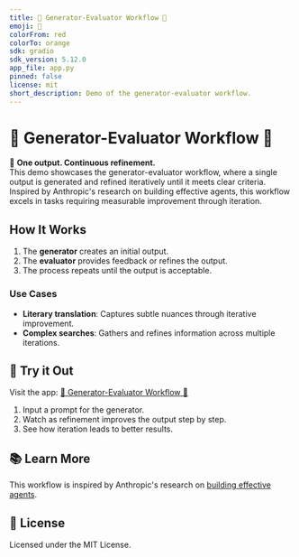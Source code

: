 ```yaml
---
title: 🔄 Generator-Evaluator Workflow 🔄
emoji: 🧠
colorFrom: red
colorTo: orange
sdk: gradio
sdk_version: 5.12.0
app_file: app.py
pinned: false
license: mit
short_description: Demo of the generator-evaluator workflow.
---
```


# 🔄 Generator-Evaluator Workflow 🔄

🧠 **One output. Continuous refinement.**  
This demo showcases the generator-evaluator workflow, where a single output is generated and refined iteratively until it meets clear criteria. Inspired by Anthropic's research on building effective agents, this workflow excels in tasks requiring measurable improvement through iteration.

## How It Works

1. The **generator** creates an initial output.
2. The **evaluator** provides feedback or refines the output.
3. The process repeats until the output is acceptable.

### Use Cases

- **Literary translation**: Captures subtle nuances through iterative improvement.
- **Complex searches**: Gathers and refines information across multiple iterations.

## 🚀 Try it Out

Visit the app: [🔄 Generator-Evaluator Workflow 🔄](https://huggingface.co/spaces/generator-evaluator)

1. Input a prompt for the generator.
2. Watch as refinement improves the output step by step.
3. See how iteration leads to better results.

## 📚 Learn More

This workflow is inspired by Anthropic's research on [building effective agents](https://www.anthropic.com/research/building-effective-agents).

## 📜 License

Licensed under the MIT License.
